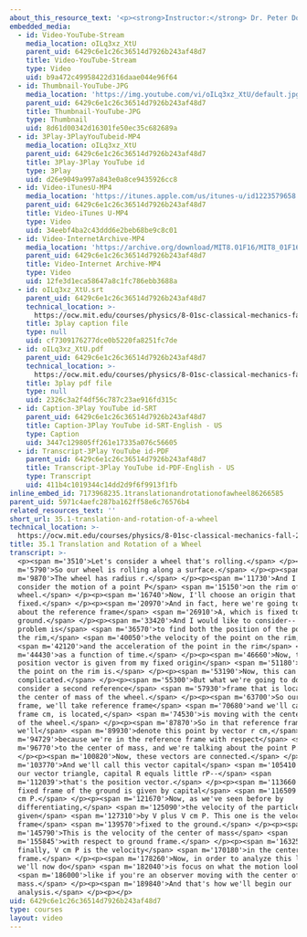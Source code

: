 ```yaml
---
about_this_resource_text: '<p><strong>Instructor:</strong> Dr. Peter Dourmashkin</p>'
embedded_media:
  - id: Video-YouTube-Stream
    media_location: oILq3xz_XtU
    parent_uid: 6429c6e1c26c36514d7926b243af48d7
    title: Video-YouTube-Stream
    type: Video
    uid: b9a472c49958422d316daae044e96f64
  - id: Thumbnail-YouTube-JPG
    media_location: 'https://img.youtube.com/vi/oILq3xz_XtU/default.jpg'
    parent_uid: 6429c6e1c26c36514d7926b243af48d7
    title: Thumbnail-YouTube-JPG
    type: Thumbnail
    uid: 8d61d00342d16301fe50ec35c682689a
  - id: 3Play-3PlayYouTubeid-MP4
    media_location: oILq3xz_XtU
    parent_uid: 6429c6e1c26c36514d7926b243af48d7
    title: 3Play-3Play YouTube id
    type: 3Play
    uid: d26e9049a997a843e0a8ce9435926cc8
  - id: Video-iTunesU-MP4
    media_location: 'https://itunes.apple.com/us/itunes-u/id1223579658'
    parent_uid: 6429c6e1c26c36514d7926b243af48d7
    title: Video-iTunes U-MP4
    type: Video
    uid: 34eebf4ba2c43ddd6e2beb68be9c8c01
  - id: Video-InternetArchive-MP4
    media_location: 'https://archive.org/download/MIT8.01F16/MIT8_01F16_L35v01_360p.mp4'
    parent_uid: 6429c6e1c26c36514d7926b243af48d7
    title: Video-Internet Archive-MP4
    type: Video
    uid: 12fe3d1eca58647a8c1fc786ebb3688a
  - id: oILq3xz_XtU.srt
    parent_uid: 6429c6e1c26c36514d7926b243af48d7
    technical_location: >-
      https://ocw.mit.edu/courses/physics/8-01sc-classical-mechanics-fall-2016/week-12-rotations-and-translation-rolling/35.1-translation-and-rotation-of-a-wheel/35.1-translation-and-rotation-of-a-wheel/oILq3xz_XtU.srt
    title: 3play caption file
    type: null
    uid: cf7309176277dce0b5220fa8251fc7de
  - id: oILq3xz_XtU.pdf
    parent_uid: 6429c6e1c26c36514d7926b243af48d7
    technical_location: >-
      https://ocw.mit.edu/courses/physics/8-01sc-classical-mechanics-fall-2016/week-12-rotations-and-translation-rolling/35.1-translation-and-rotation-of-a-wheel/35.1-translation-and-rotation-of-a-wheel/oILq3xz_XtU.pdf
    title: 3play pdf file
    type: null
    uid: 2326c3a2f4df56c787c23ae916fd315c
  - id: Caption-3Play YouTube id-SRT
    parent_uid: 6429c6e1c26c36514d7926b243af48d7
    title: Caption-3Play YouTube id-SRT-English - US
    type: Caption
    uid: 3447c129805ff261e17335a076c56605
  - id: Transcript-3Play YouTube id-PDF
    parent_uid: 6429c6e1c26c36514d7926b243af48d7
    title: Transcript-3Play YouTube id-PDF-English - US
    type: Transcript
    uid: 411b4c1019344c14dd2d9f6f9913f1fb
inline_embed_id: 7173968235.1translationandrotationofawheel86266585
parent_uid: 5971c4aefc287ba162ff58e6c76576b4
related_resources_text: ''
short_url: 35.1-translation-and-rotation-of-a-wheel
technical_location: >-
  https://ocw.mit.edu/courses/physics/8-01sc-classical-mechanics-fall-2016/week-12-rotations-and-translation-rolling/35.1-translation-and-rotation-of-a-wheel/35.1-translation-and-rotation-of-a-wheel
title: 35.1 Translation and Rotation of a Wheel
transcript: >-
  <p><span m='3510'>Let's consider a wheel that's rolling.</span> </p><p><span
  m='5790'>So our wheel is rolling along a surface.</span> </p><p><span
  m='9870'>The wheel has radius r.</span> </p><p><span m='11730'>And I want to
  consider the motion of a point P</span> <span m='15150'>on the rim of the
  wheel.</span> </p><p><span m='16740'>Now, I'll choose an origin that's
  fixed.</span> </p><p><span m='20970'>And in fact, here we're going to talk
  about the reference frame</span> <span m='26910'>A, which is fixed to the
  ground.</span> </p><p><span m='33420'>And I would like to consider-- my
  problem is</span> <span m='36570'>to find both the position of the point on
  the rim,</span> <span m='40050'>the velocity of the point on the rim,</span>
  <span m='42120'>and the acceleration of the point in the rim</span> <span
  m='44430'>as a function of time.</span> </p><p><span m='46660'>Now, the
  position vector is given from my fixed origin</span> <span m='51180'>to where
  the point on the rim is.</span> </p><p><span m='53190'>Now, this can be quite
  complicated.</span> </p><p><span m='55300'>But what we're going to do is
  consider a second reference</span> <span m='57930'>frame that is located at
  the center of mass of the wheel.</span> </p><p><span m='63700'>So our second
  frame, we'll take reference frame</span> <span m='70680'>and we'll call this
  frame cm, is located,</span> <span m='74530'>is moving with the center of mass
  of the wheel.</span> </p><p><span m='87870'>So in that reference frame,
  we'll</span> <span m='89930'>denote this point by vector r cm,</span> <span
  m='94729'>because we're in the reference frame with respect</span> <span
  m='96770'>to the center of mass, and we're talking about the point P.</span>
  </p><p><span m='100820'>Now, these vectors are connected.</span> </p><p><span
  m='103770'>And we'll call this vector capital</span> <span m='105410'>R. By
  our vector triangle, capital R equals little rP--</span> <span
  m='112039'>that's the position vector.</span> </p><p><span m='113660'>And the
  fixed frame of the ground is given by capital</span> <span m='116509'>R plus r
  cm P.</span> </p><p><span m='121670'>Now, as we've seen before by
  differentiating,</span> <span m='125090'>the velocity of the particle is
  given</span> <span m='127310'>by V plus V cm P. This one is the velocity in
  frame</span> <span m='139570'>fixed to the ground.</span> </p><p><span
  m='145790'>This is the velocity of the center of mass</span> <span
  m='155845'>with respect to ground frame.</span> </p><p><span m='163250'>And
  finally, V cm P is the velocity</span> <span m='170180'>in the center of mass
  frame.</span> </p><p><span m='178260'>Now, in order to analyze this law, what
  we'll now do</span> <span m='182040'>is focus on what the motion looks</span>
  <span m='186000'>like if you're an observer moving with the center of
  mass.</span> </p><p><span m='189840'>And that's how we'll begin our
  analysis.</span> </p><p></p>
uid: 6429c6e1c26c36514d7926b243af48d7
type: courses
layout: video
---
```

